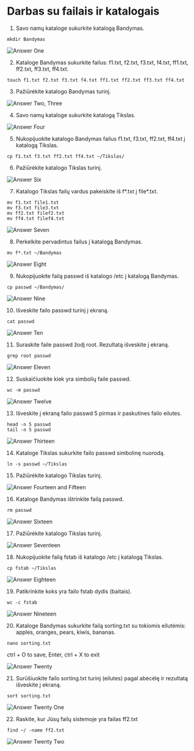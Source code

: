 # Darbas su failais ir katalogais

1. Savo namų kataloge sukurkite katalogą Bandymas.

```
mkdir Bandymas
```

![Answer One](./images/answer1.png)

2. Kataloge Bandymas sukurkite failus: f1.txt, f2.txt, f3.txt, f4.txt, ff1.txt, ff2.txt, ff3.txt, ff4.txt. 

```
touch f1.txt f2.txt f3.txt f4.txt ff1.txt ff2.txt ff3.txt ff4.txt
```

3. Pažiūrėkite katalogo Bandymas turinį. 

![Answer Two, Three](./images/answer2-3.png)

4. Savo namų kataloge sukurkite katalogą Tikslas. 

![Answer Four](./images/answer4.png)

5. Nukopijuokite katalogo Bandymas failus f1.txt, f3.txt, ff2.txt, ff4.txt į katalogą Tikslas. 

```
cp f1.txt f3.txt ff2.txt ff4.txt ~/Tikslas/
```

6. Pažiūrėkite katalogo Tikslas turinį. 

![Answer Six](./images/answer6.png)

7. Katalogo Tikslas failų vardus pakeiskite iš f*.txt į file*.txt. 

```
mv f1.txt file1.txt
mv f3.txt file3.txt
mv ff2.txt filef2.txt
mv ff4.txt filef4.txt
```

![Answer Seven](./images/answer7.png)

8. Perkelkite pervadintus failus į katalogą Bandymas.

```
mv f*.txt ~/Bandymas
```

![Answer Eight](./images/answer8.png)

9.  Nukopijuokite failą passwd iš katalogo /etc į katalogą Bandymas. 

```
cp passwd ~/Bandymas/
```

![Answer Nine](./images/answer9.png)

10. Išveskite failo passwd turinį į ekraną. 

```
cat passwd
```

![Answer Ten](./images/answer10.png)

11.  Suraskite faile passwd žodį root. Rezultatą išveskite į ekraną. 

```
grep root passwd
```

![Answer Eleven](./images/answer11.png)

12.  Suskaičiuokite kiek yra simbolių faile passwd.  

```
wc -m passwd
```

![Answer Twelve](./images/answer12.png)
    
13.  Išveskite į ekraną failo passwd 5 pirmas ir paskutines failo eilutes. 

```
head -n 5 passwd
tail -n 5 passwd
```
    
![Answer Thirteen](./images/answer13.png)

14.  Kataloge Tikslas sukurkite failo passwd simbolinę nuorodą. 

```
ln -s passwd ~/Tikslas
```

15.  Pažiūrėkite katalogo Tikslas turinį. 
   
![Answer Fourteen and Fifteen](./images/answer14-15.png)

16.   Kataloge Bandymas ištrinkite failą passwd. 
    
```
rm passwd
```

![Answer Sixteen](./images/answer16.png)

17.  Pažiūrėkite katalogo Tikslas turinį. 

![Answer Seventeen](./images/answer17.png)    

18.  Nukopijuokite failą fstab iš katalogo /etc į katalogą Tikslas. 

```
cp fstab ~/Tikslas
```

![Answer Eighteen](./images/answer18.png)  

19.  Patikrinkite koks yra failo fstab dydis (baitais). 
    
```
wc -c fstab
```

![Answer Nineteen](./images/answer19.png)  

20.  Kataloge Bandymas sukurkite failą sorting.txt su tokiomis eilutėmis: apples, oranges, pears, kiwis, bananas. 
    
```
nano sorting.txt
```

ctrl + O to save, Enter, ctrl + X to exit

![Answer Twenty](./images/answer20.png) 

21.  Surūšiuokite failo sorting.txt turinį (eilutes) pagal abėcėlę ir rezultatą išveskite į ekraną. 
    
```
sort sorting.txt
```

![Answer Twenty One](./images/answer21.png) 

22.  Raskite, kur Jūsų failų sistemoje yra failas ff2.txt

```
find ~/ -name ff2.txt
```

![Answer Twenty Two](./images/answer22.png) 
